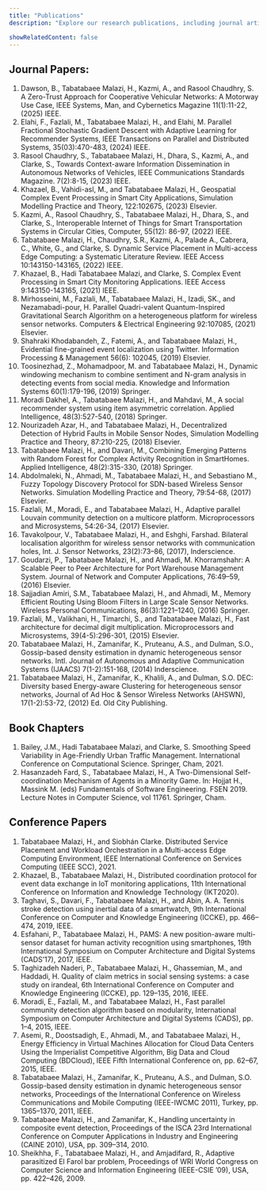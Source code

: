 ```yaml
---
title: "Publications"
description: "Explore our research publications, including journal articles, conference papers, and technical reports."

showRelatedContent: false
---
```


## Journal Papers:



1.	Dawson, B., Tabatabaee Malazi, H., Kazmi, A., and Rasool Chaudhry, S. A Zero-Trust Approach for Cooperative Vehicular Networks: A Motorway Use Case, IEEE Systems, Man, and Cybernetics Magazine 11(1):11-22, (2025) IEEE.
2.	Elahi, F., Fazlali, M., Tabatabaee Malazi, H., and Elahi, M. Parallel Fractional Stochastic Gradient Descent with Adaptive Learning for Recommender Systems, IEEE Transactions on Parallel and Distributed Systems, 35(03):470-483, (2024) IEEE.
3.	Rasool Chaudhry, S., Tabatabaee Malazi, H., Dhara, S., Kazmi, A., and Clarke, S., Towards Context-aware Information Dissemination in Autonomous Networks of Vehicles, IEEE Communications Standards Magazine. 7(2):8-15, (2023) IEEE.
4.	Khazael, B., Vahidi-asl, M., and Tabatabaee Malazi, H., Geospatial Complex Event Processing in Smart City Applications, Simulation Modelling Practice and Theory, 122:102675, (2023) Elsevier.
5.	Kazmi, A., Rasool Chaudhry, S., Tabatabaee Malazi, H., Dhara, S., and Clarke, S., Interoperable Internet of Things for Smart Transportation Systems in Circular Cities, Computer, 55(12): 86-97, (2022) IEEE.
6.	Tabatabaee Malazi, H., Chaudhry, S.R., Kazmi, A., Palade A., Cabrera, C., White, G., and Clarke, S. Dynamic Service Placement in Multi-access Edge Computing: a Systematic Literature Review. IEEE Access 10:143150-143165, (2022) IEEE.
7.	Khazael, B., Hadi Tabatabaee Malazi, and Clarke, S. Complex Event Processing in Smart City Monitoring Applications. IEEE Access 9:143150-143165, (2021) IEEE.
8.	Mirhosseini, M., Fazlali, M., Tabatabaee Malazi, H., Izadi, SK., and Nezamabadi-pour, H. Parallel Quadri-valent Quantum-Inspired Gravitational Search Algorithm on a heterogeneous platform for wireless sensor networks. Computers & Electrical Engineering 92:107085, (2021) Elsevier.
9.	Shahraki Khodabandeh, Z., Fatemi, A., and Tabatabaee Malazi, H., Evidential fine-grained event localization using Twitter. Information Processing & Management 56(6): 102045, (2019) Elsevier.
10.	Toosinezhad, Z., Mohamadpoor, M. and Tabatabaee Malazi, H., Dynamic windowing mechanism to combine sentiment and N-gram analysis in detecting events from social media. Knowledge and Information Systems 60(1):179-196, (2019) Springer.
11.	Moradi Dakhel, A., Tabatabaee Malazi, H., and Mahdavi, M., A social recommender system using item asymmetric correlation. Applied Intelligence, 48(3):527-540, (2018) Springer.
12.	Nourizadeh Azar, H., and Tabatabaee Malazi, H., Decentralized Detection of Hybrid Faults in Mobile Sensor Nodes, Simulation Modelling Practice and Theory, 87:210-225, (2018) Elsevier.
13.	Tabatabaee Malazi, H., and Davari, M., Combining Emerging Patterns with Random Forest for Complex Activity Recognition in SmartHomes. Applied Intelligence, 48(2):315-330, (2018) Springer.
14.	Abdolmaleki, N., Ahmadi, M., Tabatabaee Malazi, H., and Sebastiano M., Fuzzy Topology Discovery Protocol for SDN-based Wireless Sensor Networks. Simulation Modelling Practice and Theory, 79:54-68, (2017) Elsevier.
15.	Fazlali, M., Moradi, E., and Tabatabaee Malazi, H., Adaptive parallel Louvain community detection on a multicore platform. Microprocessors and Microsystems, 54:26-34, (2017) Elsevier.
16.	Tavakolpour, V., Tabatabaee Malazi, H., and Eshghi, Farshad. Bilateral localisation algorithm for wireless sensor networks with communication holes, Int. J. Sensor Networks, 23(2):73–86, (2017), Inderscience.
17.	Goudarzi, P., Tabatabaee Malazi, H., and Ahmadi, M. Khorramshahr: A Scalable Peer to Peer Architecture for Port Warehouse Management System. Journal of Network and Computer Applications, 76:49–59, (2016) Elsevier.
18.	Sajjadian Amiri, S.M., Tabatabaee Malazi, H., and Ahmadi, M., Memory Efficient Routing Using Bloom Filters in Large Scale Sensor Networks. Wireless Personal Communications, 86(3):1221–1240, (2016) Springer.
19.	Fazlali, M., Valikhani, H., Timarchi, S., and Tabatabaee Malazi, H., Fast architecture for decimal digit multiplication. Microprocessors and Microsystems, 39(4-5):296-301, (2015) Elsevier.
20.	Tabatabaee Malazi, H., Zamanifar, K., Pruteanu, A.S., and Dulman, S.O., Gossip-based density estimation in dynamic heterogeneous sensor networks. Intl. Journal of Autonomous and Adaptive Communication Systems (IJAACS) 7(1-2):151-168, (2014) Inderscience.
21.	Tabatabaee Malazi, H., Zamanifar, K., Khalili, A., and Dulman, S.O. DEC: Diversity based Energy-aware Clustering for heterogeneous sensor networks, Journal of Ad Hoc & Sensor Wireless Networks (AHSWN), 17(1-2):53-72, (2012) Ed. Old City Publishing.

## Book Chapters


1. Bailey, J.M., Hadi Tabatabaee Malazi, and Clarke, S. Smoothing Speed Variability in Age-Friendly Urban Traffic Management. International Conference on Computational Science. Springer, Cham, 2021.
2. Hasanzadeh Fard, S., Tabatabaee Malazi, H., A Two-Dimensional Self-coordination Mechanism of Agents in a Minority Game. In: Hojjat H., Massink M. (eds) Fundamentals of Software Engineering. FSEN 2019. Lecture Notes in Computer Science, vol 11761. Springer, Cham.


## Conference Papers

1.	Tabatabaee Malazi, H., and Siobhán Clarke. Distributed Service Placement and Workload Orchestration in a Multi-access Edge Computing Environment, IEEE International Conference on Services Computing (IEEE SCC), 2021.
2.	Khazael, B., Tabatabaee Malazi, H., Distributed coordination protocol for event data exchange in IoT monitoring applications, 11th International Conference on Information and Knowledge Technology (IKT2020).
3.	Taghavi, S., Davari, F., Tabatabaee Malazi, H., and Abin, A. A. Tennis stroke detection using inertial data of a smartwatch, 9th International Conference on Computer and Knowledge Engineering (ICCKE), pp. 466–474, 2019, IEEE.
4.	Esfahani, P., Tabatabaee Malazi, H., PAMS: A new position-aware multi-sensor dataset for human activity recognition using smartphones, 19th International Symposium on Computer Architecture and Digital Systems (CADS’17), 2017, IEEE.
5.	Taghizadeh Naderi, P., Tabatabaee Malazi, H., Ghassemian, M., and Haddadi, H. Quality of claim metrics in social sensing systems: a case study on irandeal, 6th International Conference on Computer and Knowledge Engineering (ICCKE), pp. 129–135, 2016, IEEE.
6.	Moradi, E., Fazlali, M., and Tabatabaee Malazi, H., Fast parallel community detection algorithm based on modularity, International Symposium on Computer Architecture and Digital Systems (CADS), pp. 1–4, 2015, IEEE.
7.	Asemi, R., Doostsadigh, E., Ahmadi, M., and Tabatabaee Malazi, H., Energy Efficiency in Virtual Machines Allocation for Cloud Data Centers Using the Imperialist Competitive Algorithm, Big Data and Cloud Computing (BDCloud), IEEE Fifth International Conference on, pp. 62–67, 2015, IEEE.
8.	Tabatabaee Malazi, H., Zamanifar, K., Pruteanu, A.S., and Dulman, S.O. Gossip-based density estimation in dynamic heterogeneous sensor networks, Proceedings of the International Conference on Wireless Communications and Mobile Computing (IEEE-IWCMC 2011), Turkey, pp. 1365–1370, 2011, IEEE.
9.	Tabatabaee Malazi, H., and Zamanifar, K., Handling uncertainty in composite event detection, Proceedings of the ISCA 23rd International Conference on Computer Applications in Industry and Engineering (CAINE 2010), USA, pp. 309–314, 2010.
10.	Sheikhha, F., Tabatabaee Malazi, H., and Amjadifard, R., Adaptive parasitized El Farol bar problem, Proceedings of WRI World Congress on Computer Science and Information Engineering (IEEE-CSIE ’09), USA, pp. 422–426, 2009.
